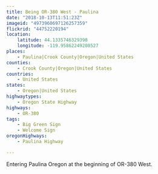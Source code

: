 ```yaml
---
title: Being OR-380 West - Paulina
date: "2018-10-13T11:51:23Z"
imageid: "4973960697126257359"
flickrid: "44752220194"
location:
    latitude: 44.1335746329398
    longitude: -119.95862249208527
places:
    - Paulina|Crook County|Oregon|United States
counties:
    - Crook County|Oregon|United States
countries:
    - United States
states:
    - Oregon|United States
highwaytypes:
    - Oregon State Highway
highways:
    - OR-380
tags:
    - Big Green Sign
    - Welcome Sign
oregonHighways:
    - Paulina Highway

---
```

Entering Paulina Oregon at the beginning of OR-380 West.